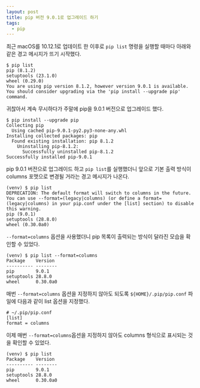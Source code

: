 ```yaml
---
layout: post
title: pip 버전 9.0.1로 업그레이드 하기
tags:
  - pip
---
```

최근 macOS를 10.12.1로 업데이트 한 이후로 `pip list` 명령을 실행할 때마다 아래와 같은 경고 메시지가 뜨기 시작했다.

```shell
$ pip list
pip (8.1.2)
setuptools (23.1.0)
wheel (0.29.0)
You are using pip version 8.1.2, however version 9.0.1 is available.
You should consider upgrading via the 'pip install --upgrade pip' command.
```

귀찮아서 계속 무시하다가 주말에 pip을 9.0.1 버전으로 업그레이드 했다.

```
$ pip install --upgrade pip
Collecting pip
  Using cached pip-9.0.1-py2.py3-none-any.whl
Installing collected packages: pip
  Found existing installation: pip 8.1.2
    Uninstalling pip-8.1.2:
      Successfully uninstalled pip-8.1.2
Successfully installed pip-9.0.1
```

pip 9.0.1 버전으로 업그레이드 하고 `pip list`를 실행했더니 앞으로 기본 출력 방식이 columns 포맷으로 변경될 거라는 경고 메시지가 나온다.

```shell
(venv) $ pip list
DEPRECATION: The default format will switch to columns in the future. You can use --format=(legacy|columns) (or define a format=(legacy|columns) in your pip.conf under the [list] section) to disable this warning.
pip (9.0.1)
setuptools (28.8.0)
wheel (0.30.0a0)
```

`--format=columns` 옵션을 사용했더니 pip 목록이 출력되는 방식이 달라진 모습을 확인할 수 있었다.

```shell
(venv) $ pip list --format=columns
Package    Version
---------- --------
pip        9.0.1
setuptools 28.8.0
wheel      0.30.0a0
```

매번 `--format=columns` 옵션을 지정하지 않아도 되도록 `${HOME}/.pip/pip.conf` 파일에 다음과 같이 list 옵션을 지정했다.

```
# ~/.pip/pip.conf
[list]
format = columns
```

이제 매번 `--format=columns`옵션을 지정하지 않아도 columns 형식으로 표시되는 것을 확인할 수 있었다.

```shell
(venv) $ pip list
Package    Version
---------- --------
pip        9.0.1
setuptools 28.8.0
wheel      0.30.0a0
```
